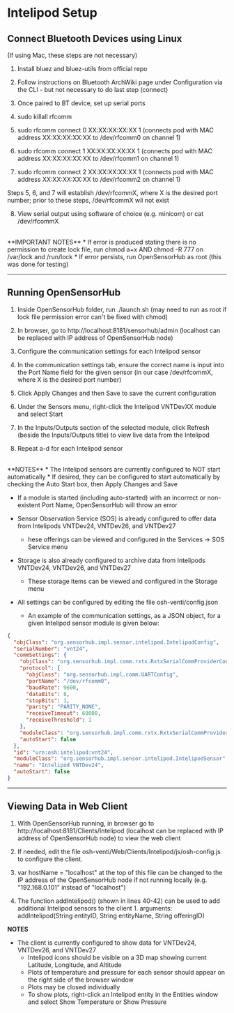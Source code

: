 # Intelipod Setup
## Connect Bluetooth Devices using Linux

(If using Mac, these steps are not necessary)

1. Install bluez and bluez-utils from official repo

2. Follow instructions on Bluetooth ArchWiki page under Configuration via the CLI - but not necessary to do last step (connect)

3. Once paired to BT device, set up serial ports
4. sudo killall rfcomm
5. sudo rfcomm connect 0 XX:XX:XX:XX:XX 1 (connects pod with MAC address XX:XX:XX:XX:XX to /dev/rfcomm0 on channel 1)
6. sudo rfcomm connect 1 XX:XX:XX:XX:XX 1 (connects pod with MAC address XX:XX:XX:XX:XX to /dev/rfcomm1 on channel 1)
7. sudo rfcomm connect 2 XX:XX:XX:XX:XX 1 (connects pod with MAC address XX:XX:XX:XX:XX to /dev/rfcomm2 on channel 1)
  
  Steps 5, 6, and 7 will establish /dev/rfcommX, where X is the desired port number; prior to these steps, /dev/rfcommX wil not exist

8. View serial output using software of choice (e.g. minicom) or cat /dev/rfcommX

<br />
**IMPORTANT NOTES**
 * If error is produced stating there is no permission to create lock file, run chmod a+x AND chmod -R 777 on /var/lock and /run/lock
 * If error persists, run OpenSensorHub as root (this was done for testing)
  
---

## Running OpenSensorHub

1. Inside OpenSensorHub folder, run ./launch.sh (may need to run as root if lock file permission error can't be fixed with chmod)

2. In browser, go to http://localhost:8181/sensorhub/admin (localhost can be replaced with IP address of OpenSensorHub node)

3. Configure the communication settings for each Intelipod sensor
  1. In the communication settings tab, ensure the correct name is input into the Port Name field for the given sensor (in our case /dev/rfcommX, where X is the desired port number)
  2. Click Apply Changes and then Save to save the current configuration
  3. Under the Sensors menu, right-click the Intelipod VNTDevXX module and select Start
  4. In the Inputs/Outputs section of the selected module, click Refresh (beside the Inputs/Outputs title) to view live data from the Intelipod
  5. Repeat a-d for each Intelipod sensor

<br />
**NOTES**
* The Intelipod sensors are currently configured to NOT start automatically
    * If desired, they can be configured to start automatically by checking the Auto Start box, then Apply Changes and Save

 * If a module is started (including auto-started) with an incorrect or non-existent Port Name, OpenSensorHub will throw an error

 * Sensor Observation Service (SOS) is already configured to offer data from Intelipods VNTDev24, VNTDev26, and VNTDev27
    * hese offerings can be viewed and configured in the Services -> SOS Service menu
 * Storage is also already configured to archive data from Intelipods VNTDev24, VNTDev26, and VNTDev27
    * These storage items can be viewed and configured in the Storage menu

 * All settings can be configured by editing the file osh-venti/config.json
    * An example of the communication settings, as a JSON object, for a given Intelipod sensor module is given below:

```json
{
  "objClass": "org.sensorhub.impl.sensor.intelipod.IntelipodConfig",
  "serialNumber": "vnt24",
  "commSettings": {
    "objClass": "org.sensorhub.impl.comm.rxtx.RxtxSerialCommProviderConfig",
    "protocol": {
      "objClass": "org.sensorhub.impl.comm.UARTConfig",
      "portName": "/dev/rfcomm0",
      "baudRate": 9600,
      "dataBits": 8,
      "stopBits": 1,
      "parity": "PARITY_NONE",
      "receiveTimeout": 60000,
      "receiveThreshold": 1
    },
    "moduleClass": "org.sensorhub.impl.comm.rxtx.RxtxSerialCommProvider",
    "autoStart": false
  },
  "id": "urn:osh:intelipod:vnt24",
  "moduleClass": "org.sensorhub.impl.sensor.intelipod.IntelipodSensor",
  "name": "Intelipod VNTDev24",
  "autoStart": false
}
```
---

## Viewing Data in Web Client

1. With OpenSensorHub running, in browser go to http://localhost:8181/Clients/Intelipod (localhost can be replaced with IP address of OpenSensorHub node) to view the web client

2. If needed, edit the file osh-venti/Web/Clients/Intelipod/js/osh-config.js to configure the client.
  1. var hostName = "localhost" at the top of this file can be changed to the IP address of the OpenSensorHub node if not running locally (e.g. "192.168.0.101" instead of "localhost")
  2. The function addIntelipod() (shown in lines 40-42) can be used to add additional Intelipod sensors to the client
    1. arguments: addIntelipod(String entityID, String entityName, String offeringID)

**NOTES**
* The client is currently configured to show data for VNTDev24, VNTDev26, and VNTDev27
  * Intelipod icons should be visible on a 3D map showing current Latitude, Longitude, and Altitude
  * Plots of temperature and pressure for each sensor should appear on the right side of the browser window
  * Plots may be closed individually
  * To show plots, right-click an Intelipod entity in the Entities window and select Show Temperature or Show Pressure
